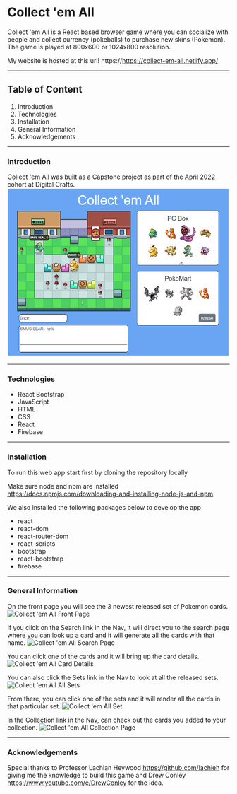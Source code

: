 # Collect 'em All

Collect 'em All is a React based browser game where you can socialize with people and collect currency (pokeballs) to purchase new skins (Pokemon). The game is played at 800x600 or 1024x800 resolution.

My website is hosted at this url!
https://https://collect-em-all.netlify.app/

---

## Table of Content

1. Introduction
2. Technologies
3. Installation
4. General Information
5. Acknowledgements

---

### Introduction

Collect 'em All was built as a Capstone project as part of the April 2022 cohort at Digital Crafts. 
![Collect 'em All Game](/public/home.png)

---

### Technologies

- React Bootstrap
- JavaScript
- HTML
- CSS
- React
- Firebase

---

### Installation

To run this web app start first by cloning the repository locally

Make sure node and npm are installed
<https://docs.npmjs.com/downloading-and-installing-node-js-and-npm>

We also installed the following packages below to develop the app
- react
- react-dom
- react-router-dom
- react-scripts
- bootstrap
- react-bootstrap
- firebase

---

### General Information

On the front page you will see the 3 newest released set of Pokemon cards.
![Collect 'em All Front Page](/public/frontpage.png)


If you click on the Search link in the Nav, it will direct you to the search page where you can look up a card and it will generate all the cards with that name.
![Collect 'em All Search Page](/public/search.png)


You can click one of the cards and it will bring up the card details.
![Collect 'em All Card Details](/public/card-details.png)


You can also click the Sets link in the Nav to look at all the released sets.
![Collect 'em All All Sets](/public/all-sets.png)


From there, you can click one of the sets and it will render all the cards in that particular set.
![Collect 'em All Set](/public/set.png)


In the Collection link in the Nav, can check out the cards you added to your collection.
![Collect 'em All Collection Page](/public/collection.png)

---

### Acknowledgements

Special thanks to Professor Lachlan Heywood <https://github.com/lachieh> for giving me the knowledge to build this game and Drew Conley <https://www.youtube.com/c/DrewConley> for the idea.